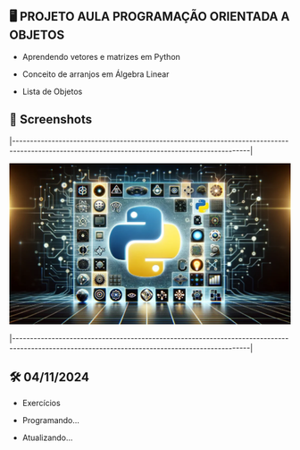 ## 🖥️ PROJETO AULA PROGRAMAÇÃO ORIENTADA A OBJETOS

- Aprendendo vetores e matrizes em Python

- Conceito de arranjos em Álgebra Linear

- Lista de Objetos

## 📸 Screenshots 

|------------------------------------------------------------------------------------------------------------------------------------------------|

![Imagem Python](images/python.webp)

|------------------------------------------------------------------------------------------------------------------------------------------------|

## 🛠️ 04/11/2024

- Exercícios

- Programando...

- Atualizando...
